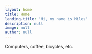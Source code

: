 ```yaml
---
layout: home
title: Home
landing-title: 'Hi, my name is Miles'
description: null
image: null
author: null
---
```


Computers, coffee, bicycles, etc.